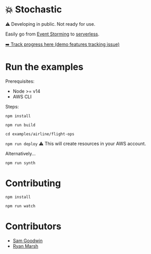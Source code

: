 # 💥 Stochastic

⚠️ Developing in public. Not ready for use.

Easily go from [Event Storming](https://github.com/mariuszgil/awesome-eventstorming) to [serverless](https://aws.amazon.com/serverless).

[➡️ Track progress here (demo features tracking issue)](https://github.com/stochastic/stochastic/issues/1)

# Run the examples

Prerequisites:

- Node >= v14
- AWS CLI

Steps:

`npm install`

`npm run build`

`cd examples/airline/flight-ops`

`npm run deploy` ⚠️ This will create resources in your AWS account.

Alternatively...

`npm run synth`

# Contributing

`npm install`

`npm run watch`

# Contributors

- [Sam Goodwin](https://github.com/sam-goodwin)
- [Ryan Marsh](https://github.com/ryan-mars)
